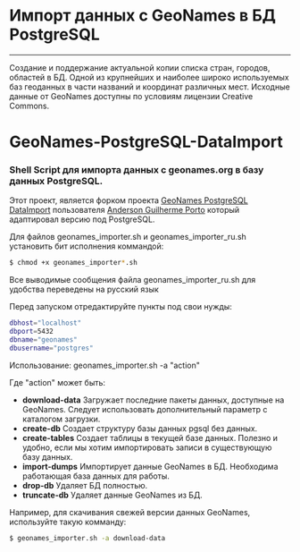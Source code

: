 Импорт данных с GeoNames в БД PostgreSQL
===================

- - - - 

Создание и поддержание актуальной копии списка стран, городов, областей в БД. Одной из крупнейших и наиболее широко используемых баз геоданных в части названий и координат различных мест. Исходные данные от GeoNames доступны по условиям лицензии Creative Commons.

# GeoNames-PostgreSQL-DataImport #

### Shell Script для импорта данных с geonames.org в базу данных PostgreSQL. ###

Этот проект, является форком проекта <a href="https://github.com/AGPDev/GeoNames-PostgreSQL-DataImport" target="_blank">GeoNames PostgreSQL DataImport</a> пользователя <a href="https://github.com/AGPDev" target="_blank">Anderson Guilherme Porto</a> который адаптировал версию под PostgreSQL.

Для файлов geonames_importer.sh и geonames_importer_ru.sh установить бит исполнения коммандой:
```sh
$ chmod +х geonames_importer*.sh
```

Все выводимые сообщения файла geonames_importer_ru.sh для удобства переведены на русский язык

Перед запуском отредактируйте пункты под свои нужды:
```sh
dbhost="localhost"
dbport=5432
dbname="geonames"
dbusername="postgres"
```

Использование: geonames_importer.sh -a "action"

Где "action" может быть:

- **download-data** Загружает последние пакеты данных, доступные на GeoNames. Следует использовать дополнительный параметр с каталогом загрузки.
- **create-db** Создает структуру базы данных pgsql без данных.
- **create-tables** Создает таблицы в текущей базе данных. Полезно и удобно, если мы хотим импортировать записи в существующую базу данных.
- **import-dumps** Импортирует данные GeoNames в БД. Необходима работающая база данных для работы.
- **drop-db** Удаляет БД полностью.
- **truncate-db** Удаляет данные GeoNames из БД.

Например, для скачивания свежей версии данных GeoNames, используйте такую комманду:
```sh
$ geonames_importer.sh -a download-data
```
